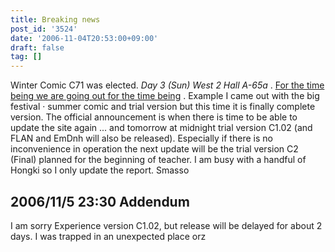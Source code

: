 ```yaml
---
title: Breaking news
post_id: '3524'
date: '2006-11-04T20:53:00+09:00'
draft: false
tag: []
---
```


Winter Comic C71 was elected. _Day 3 (Sun) West 2 Hall A-65a_ . [For the time being we are going out for the time being](/!/thC/) . Example I came out with the big festival · summer comic and trial version but this time it is finally complete version. The official announcement is when there is time to be able to update the site again ... and tomorrow at midnight trial version C1.02 (and FLAN and EmDnh will also be released). Especially if there is no inconvenience in operation the next update will be the trial version C2 (Final) planned for the beginning of teacher. I am busy with a handful of Hongki so I only update the report. Smasso

## 2006/11/5 23:30 Addendum

I am sorry Experience version C1.02, but release will be delayed for about 2 days. I was trapped in an unexpected place orz